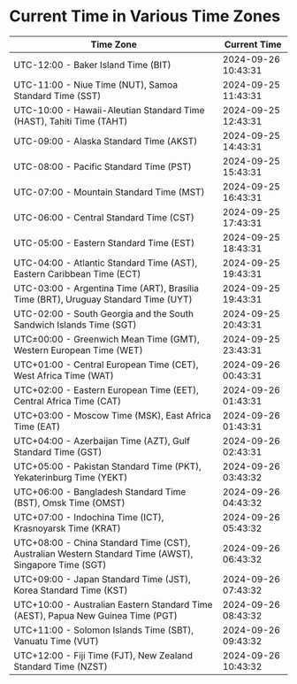 # Current Time in Various Time Zones

| Time Zone | Current Time |
|-----------|--------------|
| UTC-12:00 - Baker Island Time (BIT) | 2024-09-26 10:43:31 |
| UTC-11:00 - Niue Time (NUT), Samoa Standard Time (SST) | 2024-09-25 11:43:31 |
| UTC-10:00 - Hawaii-Aleutian Standard Time (HAST), Tahiti Time (TAHT) | 2024-09-25 12:43:31 |
| UTC-09:00 - Alaska Standard Time (AKST) | 2024-09-25 14:43:31 |
| UTC-08:00 - Pacific Standard Time (PST) | 2024-09-25 15:43:31 |
| UTC-07:00 - Mountain Standard Time (MST) | 2024-09-25 16:43:31 |
| UTC-06:00 - Central Standard Time (CST) | 2024-09-25 17:43:31 |
| UTC-05:00 - Eastern Standard Time (EST) | 2024-09-25 18:43:31 |
| UTC-04:00 - Atlantic Standard Time (AST), Eastern Caribbean Time (ECT) | 2024-09-25 19:43:31 |
| UTC-03:00 - Argentina Time (ART), Brasília Time (BRT), Uruguay Standard Time (UYT) | 2024-09-25 19:43:31 |
| UTC-02:00 - South Georgia and the South Sandwich Islands Time (SGT) | 2024-09-25 20:43:31 |
| UTC±00:00 - Greenwich Mean Time (GMT), Western European Time (WET) | 2024-09-25 23:43:31 |
| UTC+01:00 - Central European Time (CET), West Africa Time (WAT) | 2024-09-26 00:43:31 |
| UTC+02:00 - Eastern European Time (EET), Central Africa Time (CAT) | 2024-09-26 01:43:31 |
| UTC+03:00 - Moscow Time (MSK), East Africa Time (EAT) | 2024-09-26 01:43:31 |
| UTC+04:00 - Azerbaijan Time (AZT), Gulf Standard Time (GST) | 2024-09-26 02:43:31 |
| UTC+05:00 - Pakistan Standard Time (PKT), Yekaterinburg Time (YEKT) | 2024-09-26 03:43:32 |
| UTC+06:00 - Bangladesh Standard Time (BST), Omsk Time (OMST) | 2024-09-26 04:43:32 |
| UTC+07:00 - Indochina Time (ICT), Krasnoyarsk Time (KRAT) | 2024-09-26 05:43:32 |
| UTC+08:00 - China Standard Time (CST), Australian Western Standard Time (AWST), Singapore Time (SGT) | 2024-09-26 06:43:32 |
| UTC+09:00 - Japan Standard Time (JST), Korea Standard Time (KST) | 2024-09-26 07:43:32 |
| UTC+10:00 - Australian Eastern Standard Time (AEST), Papua New Guinea Time (PGT) | 2024-09-26 08:43:32 |
| UTC+11:00 - Solomon Islands Time (SBT), Vanuatu Time (VUT) | 2024-09-26 09:43:32 |
| UTC+12:00 - Fiji Time (FJT), New Zealand Standard Time (NZST) | 2024-09-26 10:43:32 |
